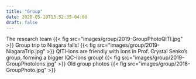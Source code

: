 ```yaml
---
title: "Group"
date: 2020-05-10T13:52:35-04:00
draft: false
---
```

The research team
{{< fig src="images/group/2019-GroupPhotoQITI.jpg" >}}
Group trip to Niagara falls!
{{< fig src="images/group/2019-NiagaraTrip.jpg" >}}
QITI-Ions are friendly with Ions in Prof. Crystal Senko’s group, forming a bigger IQC-Ions group!
{{< fig src="images/group/2019-GroupPhotoIons.jpg" >}}
Old group photos
{{< fig src="images/group/2018-GroupPhoto.jpg" >}}
